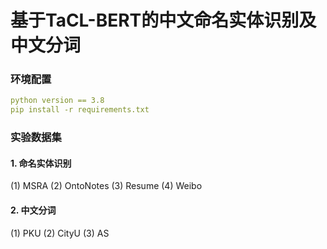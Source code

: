 # 基于TaCL-BERT的中文命名实体识别及中文分词
### 环境配置
```yaml
python version == 3.8
pip install -r requirements.txt
```
### 实验数据集
#### 1. 命名实体识别
(1) MSRA (2) OntoNotes (3) Resume (4) Weibo
#### 2. 中文分词
(1) PKU (2) CityU (3) AS
